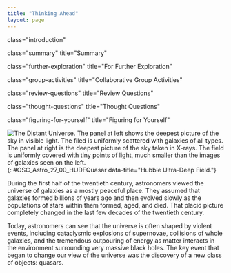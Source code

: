 ```yaml
---
title: "Thinking Ahead"
layout: page
---
```



<cnx-pi data-type="cnx.flag.introduction"> class="introduction" </cnx-pi>

<cnx-pi data-type="cnx.eoc">class="summary" title="Summary"</cnx-pi>

<cnx-pi data-type="cnx.eoc">class="further-exploration" title="For Further Exploration"</cnx-pi>

<cnx-pi data-type="cnx.eoc">class="group-activities" title="Collaborative Group Activities"</cnx-pi>

<cnx-pi data-type="cnx.eoc">class="review-questions" title="Review Questions"</cnx-pi>

<cnx-pi data-type="cnx.eoc">class="thought-questions" title="Thought Questions"</cnx-pi>

<cnx-pi data-type="cnx.eoc">class="figuring-for-yourself" title="Figuring for Yourself"</cnx-pi>

 ![The Distant Universe. The panel at left shows the deepest picture of the sky in visible light. The filed is uniformly scattered with galaxies of all types. The panel at right is the deepest picture of the sky taken in X-rays. The field is uniformly covered with tiny points of light, much smaller than the images of galaxies seen on the left.](../resources/OSC_Astro_27_00_HUDFQuasar.jpg "The deepest picture of the sky in visible light (left) shows huge numbers of galaxies in a tiny patch of sky, only 1/100 the area of the full Moon. In contrast, the deepest picture of the sky taken in X-rays (right) shows large numbers of point-like quasars, which astronomers have shown are supermassive black holes at the very centers of galaxies. (credit left: modification of work by NASA, ESA, H. Teplitz and M. Rafelski (IPAC/Caltech), A. Koekemoer (STScI), R. Windhorst (Arizona State University), and Z. Levay (STScI); credit right: modification of work by ESO/Mario Nonino, Piero Rosati, ESO GOODS Team)"){: #OSC_Astro_27_00_HUDFQuasar data-title="Hubble Ultra-Deep Field."}

During the first half of the twentieth century, astronomers viewed the universe of galaxies as a mostly peaceful place. They assumed that galaxies formed billions of years ago and then evolved slowly as the populations of stars within them formed, aged, and died. That placid picture completely changed in the last few decades of the twentieth century.

Today, astronomers can see that the universe is often shaped by violent events, including cataclysmic explosions of supernovae, collisions of whole galaxies, and the tremendous outpouring of energy as matter interacts in the environment surrounding very massive black holes. The key event that began to change our view of the universe was the discovery of a new class of objects: quasars.

